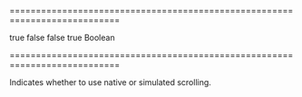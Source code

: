 ===========================================================================
<!--default-->true<!--/default-->
<!--custom_default_for_android_below_version_4-->false<!--/custom_default_for_android_below_version_4-->
<!--custom_default_for_desktop-->false<!--/custom_default_for_desktop-->
<!--custom_default_for_mac_desktop-->true<!--/custom_default_for_mac_desktop-->
<!--type-->Boolean<!--/type-->
===========================================================================

<!--shortDescription-->
Indicates whether to use native or simulated scrolling.
<!--/shortDescription-->

<!--fullDescription-->

<!--/fullDescription-->